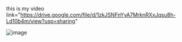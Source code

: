 this is my video link="https://drive.google.com/file/d/1zkJSNFnYyA7MrknRXxJqsu8h-Ld10b4m/view?usp=sharing"

<img src="C:\Users\patil\OneDrive\Pictures\my_project_Images\myntra_home.png" alt='image'>
